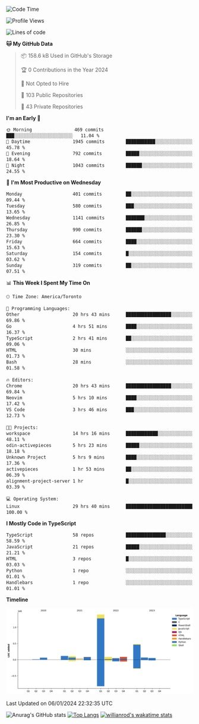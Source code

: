 <!--START_SECTION:waka-->
![Code Time](http://img.shields.io/badge/Code%20Time-1%2C037%20hrs%2057%20mins-blue)

![Profile Views](http://img.shields.io/badge/Profile%20Views-0-blue)

![Lines of code](https://img.shields.io/badge/From%20Hello%20World%20I%27ve%20Written-2.6%20million%20lines%20of%20code-blue)

**🐱 My GitHub Data** 

> 📦 158.6 kB Used in GitHub's Storage 
 > 
> 🏆 0 Contributions in the Year 2024
 > 
> 🚫 Not Opted to Hire
 > 
> 📜 103 Public Repositories 
 > 
> 🔑 43 Private Repositories 
 > 
**I'm an Early 🐤** 

```text
🌞 Morning                469 commits         ███░░░░░░░░░░░░░░░░░░░░░░   11.04 % 
🌆 Daytime                1945 commits        ███████████░░░░░░░░░░░░░░   45.78 % 
🌃 Evening                792 commits         █████░░░░░░░░░░░░░░░░░░░░   18.64 % 
🌙 Night                  1043 commits        ██████░░░░░░░░░░░░░░░░░░░   24.55 % 
```
📅 **I'm Most Productive on Wednesday** 

```text
Monday                   401 commits         ██░░░░░░░░░░░░░░░░░░░░░░░   09.44 % 
Tuesday                  580 commits         ███░░░░░░░░░░░░░░░░░░░░░░   13.65 % 
Wednesday                1141 commits        ███████░░░░░░░░░░░░░░░░░░   26.85 % 
Thursday                 990 commits         ██████░░░░░░░░░░░░░░░░░░░   23.30 % 
Friday                   664 commits         ████░░░░░░░░░░░░░░░░░░░░░   15.63 % 
Saturday                 154 commits         █░░░░░░░░░░░░░░░░░░░░░░░░   03.62 % 
Sunday                   319 commits         ██░░░░░░░░░░░░░░░░░░░░░░░   07.51 % 
```


📊 **This Week I Spent My Time On** 

```text
🕑︎ Time Zone: America/Toronto

💬 Programming Languages: 
Other                    20 hrs 43 mins      █████████████████░░░░░░░░   69.86 % 
Go                       4 hrs 51 mins       ████░░░░░░░░░░░░░░░░░░░░░   16.37 % 
TypeScript               2 hrs 41 mins       ██░░░░░░░░░░░░░░░░░░░░░░░   09.06 % 
HTML                     30 mins             ░░░░░░░░░░░░░░░░░░░░░░░░░   01.73 % 
Bash                     28 mins             ░░░░░░░░░░░░░░░░░░░░░░░░░   01.58 % 

🔥 Editors: 
Chrome                   20 hrs 43 mins      █████████████████░░░░░░░░   69.84 % 
Neovim                   5 hrs 10 mins       ████░░░░░░░░░░░░░░░░░░░░░   17.42 % 
VS Code                  3 hrs 46 mins       ███░░░░░░░░░░░░░░░░░░░░░░   12.73 % 

🐱‍💻 Projects: 
workspace                14 hrs 16 mins      ████████████░░░░░░░░░░░░░   48.11 % 
odin-activepieces        5 hrs 23 mins       █████░░░░░░░░░░░░░░░░░░░░   18.18 % 
Unknown Project          5 hrs 9 mins        ████░░░░░░░░░░░░░░░░░░░░░   17.36 % 
activepieces             1 hr 53 mins        ██░░░░░░░░░░░░░░░░░░░░░░░   06.39 % 
alignment-project-server 1 hr                █░░░░░░░░░░░░░░░░░░░░░░░░   03.39 % 

💻 Operating System: 
Linux                    29 hrs 40 mins      █████████████████████████   100.00 % 
```

**I Mostly Code in TypeScript** 

```text
TypeScript               58 repos            ███████████████░░░░░░░░░░   58.59 % 
JavaScript               21 repos            █████░░░░░░░░░░░░░░░░░░░░   21.21 % 
HTML                     3 repos             █░░░░░░░░░░░░░░░░░░░░░░░░   03.03 % 
Python                   1 repo              ░░░░░░░░░░░░░░░░░░░░░░░░░   01.01 % 
Handlebars               1 repo              ░░░░░░░░░░░░░░░░░░░░░░░░░   01.01 % 
```



**Timeline**

![Lines of Code chart](https://raw.githubusercontent.com/wise-introvert/wise-introvert/master/assets/bar_graph.png)


 Last Updated on 06/01/2024 22:32:35 UTC
<!--END_SECTION:waka-->

![Anurag's GitHub stats](https://github-readme-stats.vercel.app/api?username=wise-introvert&count_private=true&show_icons=true)
[![Top Langs](https://github-readme-stats.vercel.app/api/top-langs/?username=wise-introvert&langs_count=10)](https://github.com/anuraghazra/github-readme-stats)
[![willianrod's wakatime stats](https://github-readme-stats.vercel.app/api/wakatime?username=wiseintrovert)](https://github.com/anuraghazra/github-readme-stats)
